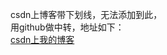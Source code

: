 csdn上博客带下划线，无法添加到此，
<br>
用github做中转，地址如下：
<br>
<a href="http://blog.csdn.net/everlasting_188">csdn上我的博客</a>
